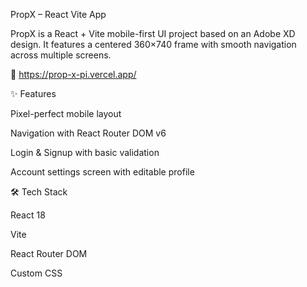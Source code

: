 PropX – React Vite App

PropX is a React + Vite mobile-first UI project based on an Adobe XD design. It features a centered 360×740 frame with smooth navigation across multiple screens.

🔗 https://prop-x-pi.vercel.app/


✨ Features

Pixel-perfect mobile layout

Navigation with React Router DOM v6

Login & Signup with basic validation

Account settings screen with editable profile

🛠️ Tech Stack

React 18

Vite

React Router DOM

Custom CSS

